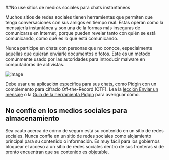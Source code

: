 [Title]: # (No confíe en sitios de medios sociales)
[Difficulty]: # (Principiante)
[Order]: # (8)

##No use sitios de medios sociales para chats instantáneos

Muchos sitios de redes sociales tienen herramientas que permiten que tenga conversaciones con sus amigos en tiempo real. Estas operan como la mensajería instantánea y son una de la formas más inseguras de comunicarse en Internet, porque pueden revelar tanto con quién se está comunicando, como qué es lo que está comunicando.

Nunca participe en chats con personas que no conoce, especialmente aquellas que quieran enviarle documentos o fotos. Este es un método comúnmente usado por las autoridades para introducir malware en computadoras de activistas.

![image](socialb4.png)

Debe usar una aplicación específica para sus chats, como Pidgin con un complemento para cifrado Off-the-Record (OTF). Lea la [lección Enviar un mensaje](umbrella://lesson/sending-a-message) o la [Guía de la herramienta Pidgin](umbrella://lesson/pidgin) para averiguar cómo.

## No confíe en los medios sociales para almacenamiento

Sea cauto acerca de cómo de seguro está su contenido en un sitio de redes sociales. Nunca confíe en un sitio de redes sociales como alojamiento principal para su contenido o información. Es muy fácil para los gobiernos bloquear el acceso a un sitio de redes sociales dentro de sus fronteras si de pronto encuentran que su contenido es objetable.